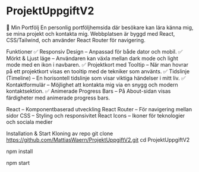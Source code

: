 # ProjektUppgiftV2
🎨 Min Portfölj
En personlig portföljhemsida där besökare kan lära känna mig, se mina projekt och kontakta mig. Webbplatsen är byggd med React, CSS/Tailwind, och använder React Router för navigering.

Funktioner
✅ Responsiv Design – Anpassad för både dator och mobil.
✅ Mörkt & Ljust läge – Användaren kan växla mellan dark mode och light mode med en ikon i navbaren.
✅ Projektkort med Tooltip – När man hovrar på ett projektkort visas en tooltip med de tekniker som använts.
✅ Tidslinje (Timeline) – En horisontell tidslinje som visar viktiga händelser i mitt liv.
✅ Kontaktformulär – Möjlighet att kontakta mig via en snygg och modern kontaktsektion.
✅ Animerade Progress Bars – På About-sidan visas färdigheter med animerade progress bars.


React – Komponentbaserad utveckling
React Router – För navigering mellan sidor
CSS – Styling och responsivitet
React Icons – Ikoner för teknologier och sociala medier


 Installation & Start
 Kloning av repo
 git clone https://github.com/MattiasWaern/ProjektUppgiftV2.git
 cd ProjektUppgiftV2

 npm install

 npm start
